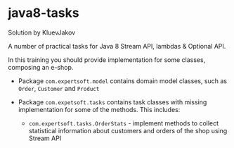 # java8-tasks
Solution by KluevJakov

A number of practical tasks for Java 8 Stream API, lambdas &amp; Optional API.

In this training you should provide implementation for some classes, 
composing an e-shop. 

- Package `com.expertsoft.model` contains domain model classes, such as `Order`, `Customer` and `Product`

- Package `com.expetsoft.tasks` contains task classes with missing implementation 
for some of the methods. This includes:
  - `com.expertsoft.tasks.OrderStats` - implement methods 
  to collect statistical information about customers and orders of the shop using Stream API

  
